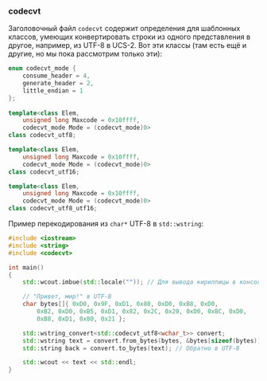 ### codecvt

Заголовочный файл `codecvt` содержит определения для шаблонных классов, умеющих конвертировать строки из одного представления в другое, например, из UTF-8 в UCS-2. Вот эти классы (там есть ещё и другие, но мы пока рассмотрим только эти):

```c++
enum codecvt_mode {
    consume_header = 4,
    generate_header = 2,
    little_endian = 1
};
 
template<class Elem,
    unsigned long Maxcode = 0x10ffff,
    codecvt_mode Mode = (codecvt_mode)0>
class codecvt_utf8;

template<class Elem,
    unsigned long Maxcode = 0x10ffff,
    codecvt_mode Mode = (codecvt_mode)0>
class codecvt_utf16;

template<class Elem,
    unsigned long Maxcode = 0x10ffff,
    codecvt_mode Mode = (codecvt_mode)0>
class codecvt_utf8_utf16;
```

Пример перекодирования из `char*` UTF-8 в `std::wstring`:

```c++
#include <iostream>
#include <string>
#include <codecvt>

int main()
{
    std::wcout.imbue(std::locale("")); // Для вывода кириллицы в консоль.

    // "Привет, мир!" в UTF-8
    char bytes[]{ 0xD0, 0x9F, 0xD1, 0x80, 0xD0, 0xB8, 0xD0,
        0xB2, 0xD0, 0xB5, 0xD1, 0x82, 0x2C, 0x20, 0xD0, 0xBC, 0xD0,
        0xB8, 0xD1, 0x80, 0x21 };

    std::wstring_convert<std::codecvt_utf8<wchar_t>> convert;
    std::wstring text = convert.from_bytes(bytes, &bytes[sizeof(bytes)]);
    std::string back = convert.to_bytes(text); // Обратно в UTF-8

    std::wcout << text << std::endl;
}
```
